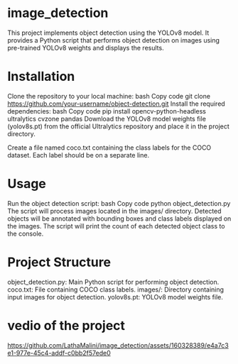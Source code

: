 # image_detection
This project implements object detection using the YOLOv8 model. It provides a Python script that performs object detection on images using pre-trained YOLOv8 weights and displays the results.

# Installation
Clone the repository to your local machine:
bash
Copy code
git clone https://github.com/your-username/object-detection.git
Install the required dependencies:
bash
Copy code
pip install opencv-python-headless ultralytics cvzone pandas
Download the YOLOv8 model weights file (yolov8s.pt) from the official Ultralytics repository and place it in the project directory.

Create a file named coco.txt containing the class labels for the COCO dataset. Each label should be on a separate line.

# Usage
Run the object detection script:
bash
Copy code
python object_detection.py
The script will process images located in the images/ directory.
Detected objects will be annotated with bounding boxes and class labels displayed on the images.
The script will print the count of each detected object class to the console.

# Project Structure
object_detection.py: Main Python script for performing object detection.
coco.txt: File containing COCO class labels.
images/: Directory containing input images for object detection.
yolov8s.pt: YOLOv8 model weights file.

# vedio of the project
https://github.com/LathaMalini/image_detection/assets/160328389/e4a7c3e1-977e-45c4-addf-c0bb2f57ede0

